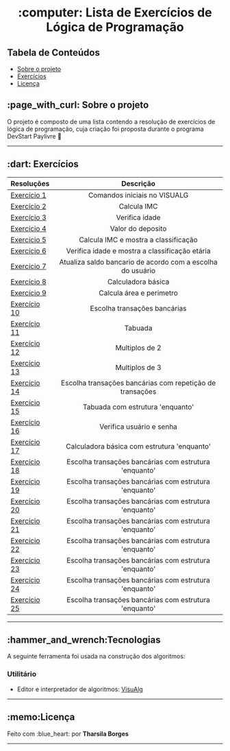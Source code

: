<h1 align="center">:computer: Lista de Exercícios de Lógica de Programação</h1>
 
<h2>Tabela de Conteúdos</h2>
 <ul>
  <li><a href="#sobre-o-projeto">Sobre o projeto</a></li>
  <li><a href="#exercicios">Exercícios</a></li>
  <li><a href="#licença">Licença</a></li>
 </ul>
  
<h2 id="sobre-o-projeto">:page_with_curl: Sobre o projeto</h2>
<p>O projeto é composto de uma lista contendo a resolução de exercícios de lógica de programação, cuja criação foi proposta durante o programa DevStart Paylivre 🚀<p>
<hr>


<h2 id="exercicios">:dart: Exercícios</h2>

| Resoluções     | Descrição                           |
| :---------- | :----------------------------------: |
| [Exercício 1](./algoritmos/exercicio1.alg) | Comandos iniciais no VISUALG |
| [Exercício 2](./algoritmos/exercicio2.alg) | Calcula IMC |
| [Exercício 3](./algoritmos/exercicio3.alg) | Verifica idade |
| [Exercício 4](./algoritmos/exercicio4.alg) | Valor do deposito|
| [Exercício 5](./algoritmos/exercicio5.alg) | Calcula IMC e mostra a classificação |
| [Exercício 6](./algoritmos/exercicio6.alg) | Verifica idade e mostra a classificação etária |
| [Exercício 7](./algoritmos/exercicio7.alg) | Atualiza saldo bancario de acordo com a escolha do usuário |
| [Exercício 8](./algoritmos/exercicio8.alg) | Calculadora básica |
| [Exercício 9](./algoritmos/exercicio9.alg) | Calcula área e perimetro |
| [Exercício 10](./algoritmos/exercicio10.alg) | Escolha transações bancárias |
| [Exercício 11](./algoritmos/exercicio11.alg) | Tabuada |
| [Exercício 12](./algoritmos/exercicio12.alg) | Multiplos de 2 |
| [Exercício 13](./algoritmos/exercicio13.alg) | Multiplos de 3 |
| [Exercício 14](./algoritmos/exercicio14.alg) | Escolha transações bancárias com repetição de transações |
| [Exercício 15](./algoritmos/exercicio15.alg) | Tabuada com estrutura 'enquanto' |
| [Exercício 16](./algoritmos/exercicio16.alg) | Verifica usuário e senha|
| [Exercício 17](./algoritmos/exercicio17.alg) | Calculadora básica com estrutura 'enquanto' |
| [Exercício 18](./algoritmos/exercicio18.alg) | Escolha transações bancárias com estrutura 'enquanto' |
| [Exercício 19](./algoritmos/exercicio19.alg) | Escolha transações bancárias com estrutura 'enquanto' |
| [Exercício 20](./algoritmos/exercicio20.alg) | Escolha transações bancárias com estrutura 'enquanto' |
| [Exercício 21](./algoritmos/exercicio21.alg) | Escolha transações bancárias com estrutura 'enquanto' |
| [Exercício 22](./algoritmos/exercicio22.alg) | Escolha transações bancárias com estrutura 'enquanto' |
| [Exercício 23](./algoritmos/exercicio23.alg) | Escolha transações bancárias com estrutura 'enquanto' |
| [Exercício 24](./algoritmos/exercicio24.alg) | Escolha transações bancárias com estrutura 'enquanto' |
| [Exercício 25](./algoritmos/exercicio25.alg) | Escolha transações bancárias com estrutura 'enquanto' |

<hr>

<h2 id="tecnologias">:hammer_and_wrench:Tecnologias</h2>
<p>A seguinte ferramenta foi usada na construção dos algoritmos:</p>
 
<h3>Utilitário</h3>
<ul>
 <li><p> Editor e interpretador de algoritmos: <a href="https://visualg3.com.br/">VisuAlg</a></p>
</ul>

<hr>
  

<h2 id="licença">:memo:Licença</h2>
<p> Feito com :blue_heart: por <strong>Tharsila Borges</strong></p>

<hr>
